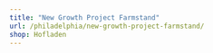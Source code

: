 ```yaml
---
title: "New Growth Project Farmstand"
url: /philadelphia/new-growth-project-farmstand/
shop: Hofladen
---
```

